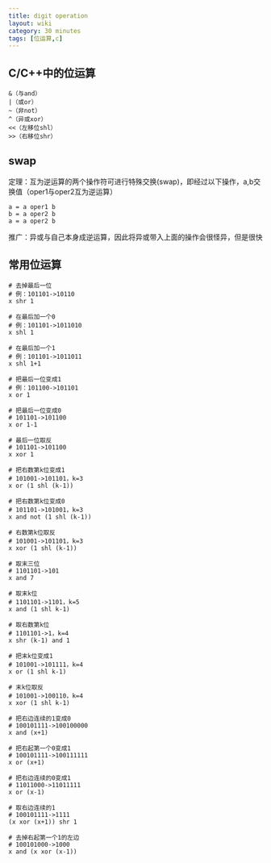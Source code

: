 ```yaml
---
title: digit operation
layout: wiki
category: 30 minutes
tags: [位运算,c]
---
```


## C/C++中的位运算

~~~Text
&（与and）
|（或or）
~（非not）
^（异或xor）
<<（左移位shl）
>>（右移位shr）
~~~


## swap

定理：互为逆运算的两个操作符可进行特殊交换(swap)，即经过以下操作，a,b交换值（oper1与oper2互为逆运算）

~~~Text
a = a oper1 b
b = a oper2 b
a = a oper2 b
~~~

推广：异或与自己本身成逆运算，因此将异或带入上面的操作会很怪异，但是很快





## 常用位运算

~~~Text
# 去掉最后一位
# 例：101101->10110
x shr 1

# 在最后加一个0
# 例：101101->1011010
x shl 1

# 在最后加一个1
# 例：101101->1011011
x shl 1+1

# 把最后一位变成1
# 例：101100->101101
x or 1

# 把最后一位变成0
# 101101->101100
x or 1-1

# 最后一位取反
# 101101->101100
x xor 1

# 把右数第k位变成1
# 101001->101101，k=3
x or (1 shl (k-1))

# 把右数第k位变成0
# 101101->101001，k=3
x and not (1 shl (k-1))

# 右数第k位取反
# 101001->101101，k=3
x xor (1 shl (k-1))

# 取末三位
# 1101101->101
x and 7

# 取末k位
# 1101101->1101，k=5
x and (1 shl k-1)

# 取右数第k位
# 1101101->1，k=4
x shr (k-1) and 1

# 把末k位变成1
# 101001->101111，k=4
x or (1 shl k-1)

# 末k位取反
# 101001->100110，k=4
x xor (1 shl k-1)

# 把右边连续的1变成0
# 100101111->100100000
x and (x+1)

# 把右起第一个0变成1
# 100101111->100111111
x or (x+1)

# 把右边连续的0变成1
# 11011000->11011111
x or (x-1)

# 取右边连续的1
# 100101111->1111
(x xor (x+1)) shr 1

# 去掉右起第一个1的左边
# 100101000->1000
x and (x xor (x-1))
~~~
